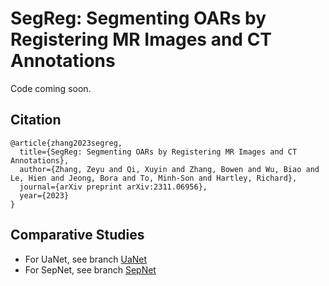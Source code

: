# SegReg: Segmenting OARs by Registering MR Images and CT Annotations
Code coming soon.

## Citation

```
@article{zhang2023segreg,
  title={SegReg: Segmenting OARs by Registering MR Images and CT Annotations},
  author={Zhang, Zeyu and Qi, Xuyin and Zhang, Bowen and Wu, Biao and Le, Hien and Jeong, Bora and To, Minh-Son and Hartley, Richard},
  journal={arXiv preprint arXiv:2311.06956},
  year={2023}
}
```

## Comparative Studies

- For UaNet, see branch [UaNet](https://github.com/steve-zeyu-zhang/SegReg/tree/UaNet)
- For SepNet, see branch [SepNet](https://github.com/steve-zeyu-zhang/SegReg/tree/SepNet)
